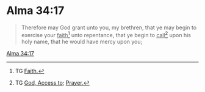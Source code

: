 # Alma 34:17

> Therefore may God grant unto you, my brethren, that ye may begin to exercise your <u>faith</u>[^a] unto repentance, that ye begin to <u>call</u>[^b] upon his holy name, that he would have mercy upon you;

[Alma 34:17](https://www.churchofjesuschrist.org/study/scriptures/bofm/alma/34?lang=eng&id=p17#p17)


[^a]: TG [Faith.](https://www.churchofjesuschrist.org/study/scriptures/tg/faith?lang=eng)
[^b]: TG [God, Access to](https://www.churchofjesuschrist.org/study/scriptures/tg/god-access-to?lang=eng); [Prayer.](https://www.churchofjesuschrist.org/study/scriptures/tg/prayer?lang=eng)

